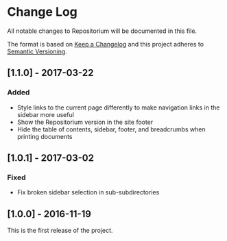 # Change Log

All notable changes to Repositorium will be documented in this file.

The format is based on [Keep a Changelog](http://keepachangelog.com/) and this
project adheres to [Semantic Versioning](http://semver.org/).

## [1.1.0] - 2017-03-22

### Added

* Style links to the current page differently to make navigation links in
  the sidebar more useful
* Show the Repositorium version in the site footer
* Hide the table of contents, sidebar, footer, and breadcrumbs when printing
  documents

## [1.0.1] - 2017-03-02

### Fixed

* Fix broken sidebar selection in sub-subdirectories

## [1.0.0] - 2016-11-19

This is the first release of the project.
